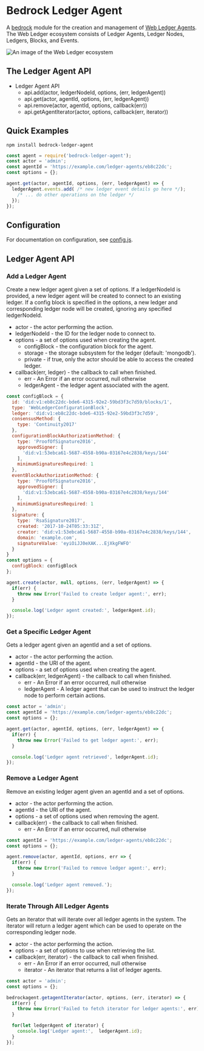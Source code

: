 # Bedrock Ledger Agent

A [bedrock][] module for the creation and management of
[Web Ledger Agents](https://w3c.github.io/web-ledger/).
The Web Ledger ecosystem consists of Ledger Agents,
Ledger Nodes, Ledgers, Blocks, and Events.

![An image of the Web Ledger ecosystem](https://w3c.github.io/web-ledger/diagrams/ecosystem.svg)

## The Ledger Agent API

* Ledger Agent API
  * api.add(actor, ledgerNodeId, options, (err, ledgerAgent))
  * api.get(actor, agentId, options, (err, ledgerAgent))
  * api.remove(actor, agentId, options, callback(err))
  * api.getAgentIterator(actor, options, callback(err, iterator))

## Quick Examples

```
npm install bedrock-ledger-agent
```

```js
const agent = require('bedrock-ledger-agent');
const actor = 'admin';
const agentId = 'https://example.com/ledger-agents/eb8c22dc';
const options = {};

agent.get(actor, agentId, options, (err, ledgerAgent) => {
  ledgerAgent.events.add( /* new ledger event details go here */);
    /* ... do other operations on the ledger */
  });
});
```

## Configuration

For documentation on configuration, see [config.js](./lib/config.js).

## Ledger Agent API

### Add a Ledger Agent

Create a new ledger agent given a set of options. If a ledgerNodeId is 
provided, a new ledger agent will be created to connect to an 
existing ledger. If a config block is specified in the options, 
a new ledger and corresponding ledger node will be created, ignoring
any specified ledgerNodeId.

* actor - the actor performing the action.
* ledgerNodeId - the ID for the ledger node to connect to.
* options - a set of options used when creating the agent.
  * configBlock - the configuration block for the agent.
  * storage - the storage subsystem for the ledger (default: 'mongodb').
  * private - if true, only the actor should be able to access the 
      created ledger.
* callback(err, ledger) - the callback to call when finished.
  * err - An Error if an error occurred, null otherwise
  * ledgerAgent - the ledger agent associated with the agent.

```javascript
const configBlock = {
  id: 'did:v1:eb8c22dc-bde6-4315-92e2-59bd3f3c7d59/blocks/1',
  type: 'WebLedgerConfigurationBlock',
  ledger: 'did:v1:eb8c22dc-bde6-4315-92e2-59bd3f3c7d59',
  consensusMethod: {
    type: 'Continuity2017'
  },
  configurationBlockAuthorizationMethod: {
    type: 'ProofOfSignature2016',
    approvedSigner: [
      'did:v1:53ebca61-5687-4558-b90a-03167e4c2838/keys/144'
    ],
    minimumSignaturesRequired: 1
  },
  eventBlockAuthorizationMethod: {
    type: 'ProofOfSignature2016',
    approvedSigner: [
      'did:v1:53ebca61-5687-4558-b90a-03167e4c2838/keys/144'
    ],
    minimumSignaturesRequired: 1
  },
  signature: {
    type: 'RsaSignature2017',
    created: '2017-10-24T05:33:31Z',
    creator: 'did:v1:53ebca61-5687-4558-b90a-03167e4c2838/keys/144',
    domain: 'example.com',
    signatureValue: 'eyiOiJJ0eXAK...EjXkgFWFO'
  }
}
const options = {
  configBlock: configBlock
};

agent.create(actor, null, options, (err, ledgerAgent) => {
  if(err) {
    throw new Error('Failed to create ledger agent:', err);
  }

  console.log('Ledger agent created:', ledgerAgent.id);
});
```

### Get a Specific Ledger Agent

Gets a ledger agent given an agentId and a set of options.

* actor - the actor performing the action.
* agentId - the URI of the agent.
* options - a set of options used when creating the agent.
* callback(err, ledgerAgent) - the callback to call when finished.
  * err - An Error if an error occurred, null otherwise
  * ledgerAgent - A ledger agent that can be used to
    instruct the ledger node to perform certain actions.

```javascript
const actor = 'admin';
const agentId = 'https://example.com/ledger-agents/eb8c22dc';
const options = {};

agent.get(actor, agentId, options, (err, ledgerAgent) => {
  if(err) {
    throw new Error('Failed to get ledger agent:', err);
  }

  console.log('Ledger agent retrieved', ledgerAgent.id);
});
```

### Remove a Ledger Agent

Remove an existing ledger agent given an agentId and a set of options.

* actor - the actor performing the action.
* agentId - the URI of the agent.
* options - a set of options used when removing the agent.
* callback(err) - the callback to call when finished.
  * err - An Error if an error occurred, null otherwise

```javascript
const agentId = 'https://example.com/ledger-agents/eb8c22dc';
const options = {};

agent.remove(actor, agentId, options, err => {
  if(err) {
    throw new Error('Failed to remove ledger agent:', err);
  }

  console.log('Ledger agent removed.');
});
```

### Iterate Through All Ledger Agents

Gets an iterator that will iterate over all ledger agents in 
the system. The iterator will return a ledger agent which
can be used to operate on the corresponding ledger node.

* actor - the actor performing the action.
* options - a set of options to use when retrieving the list.
* callback(err, iterator) - the callback to call when finished.
  * err - An Error if an error occurred, null otherwise
  * iterator - An iterator that returns a list of ledger agents.

```javascript
const actor = 'admin';
const options = {};

bedrockagent.getagentIterator(actor, options, (err, iterator) => {
  if(err) {
    throw new Error('Failed to fetch iterator for ledger agents:', err);
  }

  for(let ledgerAgent of iterator) {
    console.log('Ledger agent:',  ledgerAgent.id);
  }
});
```

[bedrock]: https://github.com/digitalbazaar/bedrock
